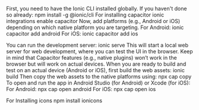 First, you need to have the Ionic CLI installed globally. If you haven't done so already:
npm install -g @ionic/cli
For installing capacitor
ionic integrations enable capacitor
Now, add platforms (e.g., Android or iOS) depending on which native platform you are targeting.
For Android:
ionic capacitor add android
For iOS:
ionic capacitor add ios

You can run the development server:
ionic serve
This will start a local web server for web development, where you can test the UI in the browser. Keep in mind that Capacitor features (e.g., native plugins) won’t work in the browser but will work on actual devices.
When you are ready to build and test on an actual device (Android or iOS), first build the web assets:
ionic build
Then copy the web assets to the native platforms using:
npx cap copy
To open and run the app in Android Studio (for Android) or Xcode (for iOS):
For Android:
npx cap open android
For iOS:
npx cap open ios

For Installing icons
npm install ionicons
